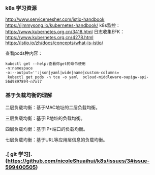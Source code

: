 
### k8s 学习资源
http://www.servicemesher.com/istio-handbook
https://jimmysong.io/kubernetes-handbook/
k8s监控：https://www.kubernetes.org.cn/3418.html
日志收集EFK：https://www.kubernetes.org.cn/4278.html
https://istio.io/zh/docs/concepts/what-is-istio/

查看pods种内容：
```
kubectl get --help:查看你get的命令使用
-n:namespace
-o:--output='':json|yaml|wide|name|custom-columns=
 kubectl get pods -n tce -o yaml  ocloud-middleware-oapigw-api-56d9897894-n7xl7 
 ```

### 基于负载均衡的理解

二层负载均衡：基于MAC地址的二层负载均衡。

三层负载均衡：基于IP地址的负载均衡。

四层负载均衡：基于IP+端口的负载均衡。

七层负载均衡：基于URL等应用层信息的负载均衡。

### .[ git 学习]. (https://github.com/nicoleShuaihui/k8s/issues/3#issue-599400505)
